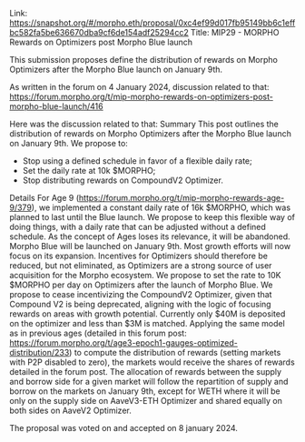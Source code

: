 Link: https://snapshot.org/#/morpho.eth/proposal/0xc4ef99d017fb95149bb6c1effbc582fa5be636670dba9cf6de154adf25294cc2
Title: MIP29 - MORPHO Rewards on Optimizers post Morpho Blue launch

This submission proposes define the distribution of rewards on Morpho Optimizers after the Morpho Blue launch on January 9th.

As written in the forum on 4 January 2024, discussion related to that: https://forum.morpho.org/t/mip-morpho-rewards-on-optimizers-post-morpho-blue-launch/416

Here was the discussion related to that:
Summary
This post outlines the distribution of rewards on Morpho Optimizers after the Morpho Blue launch on January 9th.
We propose to:
- Stop using a defined schedule in favor of a flexible daily rate;
- Set the daily rate at 10k $MORPHO;
- Stop distributing rewards on CompoundV2 Optimizer.

Details
For Age 9 (https://forum.morpho.org/t/mip-morpho-rewards-age-9/379), we implemented a constant daily rate of 16k $MORPHO, which was planned to last until the Blue launch.
We propose to keep this flexible way of doing things, with a daily rate that can be adjusted without a defined schedule. As the concept of Ages loses its relevance, it will be abandoned.
Morpho Blue will be launched on January 9th. Most growth efforts will now focus on its expansion. Incentives for Optimizers should therefore be reduced, but not eliminated, as Optimizers are a strong source of user acquisition for the Morpho ecosystem. We propose to set the rate to 10K $MORPHO per day on Optimizers after the launch of Morpho Blue.
We propose to cease incentivizing the CompoundV2 Optimizer, given that Compound V2 is being deprecated, aligning with the logic of focusing rewards on areas with growth potential. Currently only $40M is deposited on the optimizer and less than $3M is matched.
Applying the same model as in previous ages (detailed in this forum post: https://forum.morpho.org/t/age3-epoch1-gauges-optimized-distribution/233) to compute the distribution of rewards (setting markets with P2P disabled to zero), the markets would receive the shares of rewards detailed in the forum post.
The allocation of rewards between the supply and borrow side for a given market will follow the repartition of supply and borrow on the markets on January 9th, except for WETH where it will be only on the supply side on AaveV3-ETH Optimizer and shared equally on both sides on AaveV2 Optimizer.

The proposal was voted on and accepted on 8 january 2024.
